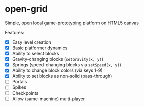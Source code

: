 # open-grid
Simple, open local game-prototyping platform on HTML5 canvas

Features:

- [x] Easy level creation
- [x] Basic platformer dynamics
- [x] Ability to select blocks
- [x] Gravity-changing blocks (`setGravity(x, y)`)
- [x] Springs (speed-changing blocks via `setSpeed(x, y)`)
- [x] Ability to change block colors (via keys 1-9)
- [x] Ability to set blocks as non-solid (pass-through)
- [ ] Portals
- [ ] Spikes
- [ ] Checkpoints
- [ ] Allow (same-machine) multi-player

